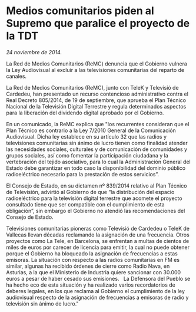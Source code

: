 # Medios comunitarios piden al Supremo que paralice el proyecto de la TDT

*24 noviembre de 2014.*

La Red de Medios Comunitarios (ReMC) denuncia que el Gobierno vulnera la Ley Audiovisual al excluir a las televisiones comunitarias del reparto de canales.

La Red de Medios Comunitarios (ReMC), junto con TeleK y Televisió de Cardedeu, han presentado un recurso contencioso administrativo contra el Real Decreto 805/2014, de 19 de septiembre, que aprueba el Plan Técnico Nacional de la Televisión Digital Terrestre y regula determinados aspectos para la liberación del dividendo digital aprobado por el Gobierno.

En un comunicado, la ReMC explica que "los recurrentes consideran que el Plan Técnico es contrario a la Ley 7/2010 General de la Comunicación Audiovisual. Dicha ley establece en su artículo 32 que las radios y televisiones comunitarias sin ánimo de lucro tienen como finalidad atender las necesidades sociales, culturales y de comunicación de comunidades y grupos sociales, así como fomentar la participación ciudadana y la vertebración del tejido asociativo, para lo cual la Administración General del Estado debe garantizar en todo caso la disponibilidad del dominio público radioeléctrico necesario para la prestación de estos servicios”.

El Consejo de Estado, en su dictamen nº 839/2014 relativo al Plan Técnico de Televisión, advirtió al Gobierno de que “la distribución del espacio radioeléctrico para la televisión digital terrestre que acomete el proyecto consultado tiene que ser compatible con el cumplimiento de esta obligación”, sin embargo el Gobierno no atendió las recomendaciones del Consejo de Estado.

Televisiones comunitarias pioneras como Televisió de Cardedeu o TeleK de Vallecas llevan décadas reclamando la asignación de una frecuencia. Otros proyectos como La Tele, en Barcelona, se enfrentan a multas de cientos de miles de euros por carecer de licencia para emitir, la cual no puede obtener porque el Gobierno ha bloqueado la asignación de frecuencias a estas emisoras. La situación con respecto a las radios comunitarias en FM es similar, algunas ha recibido órdenes de cierre como Radio Nava, en Asturias, a la que el Ministerio de Industria quiere sancionar con 30.000 euros a pesar de haber cesado sus emisiones.   La Defensora del Pueblo se ha hecho eco de esta situación y ha realizado varios recordatorios de deberes legales, en los que reclama al Gobierno el cumplimiento de la ley audiovisual respecto de la asignación de frecuencias a emisoras de radio y televisión sin ánimo de lucro."

